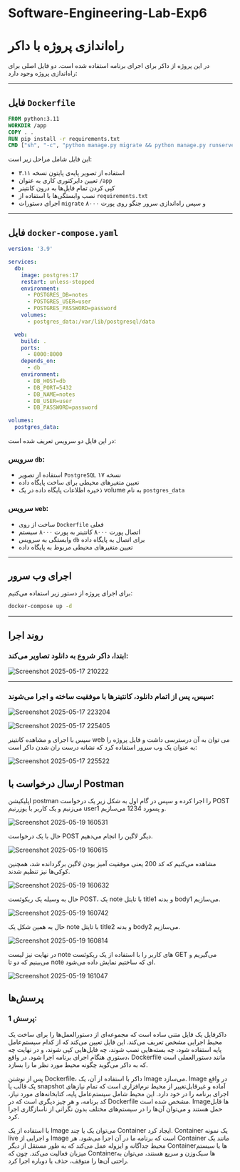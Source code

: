 # Software-Engineering-Lab-Exp6

# راه‌اندازی پروژه با داکر

در این پروژه از داکر برای اجرای برنامه استفاده شده است. دو فایل اصلی برای راه‌اندازی پروژه وجود دارد:

---

## فایل `Dockerfile`

```Dockerfile
FROM python:3.11
WORKDIR /app
COPY . .
RUN pip install -r requirements.txt
CMD ["sh", "-c", "python manage.py migrate && python manage.py runserver 0.0.0.0:8000"]
```

این فایل شامل مراحل زیر است:
- استفاده از تصویر پایه‌ی پایتون نسخه ۳.۱۱
- تعیین دایرکتوری کاری به عنوان `/app`
- کپی کردن تمام فایل‌ها به درون کانتینر
- نصب وابستگی‌ها با استفاده از `requirements.txt`
- اجرای دستورات `migrate` و سپس راه‌اندازی سرور جنگو روی پورت ۸۰۰۰

---

## فایل `docker-compose.yaml`

```yaml
version: '3.9'

services:
  db:
    image: postgres:17
    restart: unless-stopped
    environment:
      - POSTGRES_DB=notes
      - POSTGRES_USER=user
      - POSTGRES_PASSWORD=password
    volumes:
      - postgres_data:/var/lib/postgresql/data

  web:
    build: .
    ports:
      - 8000:8000
    depends_on:
      - db
    environment:
      - DB_HOST=db
      - DB_PORT=5432
      - DB_NAME=notes
      - DB_USER=user
      - DB_PASSWORD=password

volumes:
  postgres_data:
```

در این فایل دو سرویس تعریف شده است:

### سرویس `db`:
- استفاده از تصویر `PostgreSQL` نسخه ۱۷
- تعیین متغیرهای محیطی برای ساخت پایگاه داده
- ذخیره اطلاعات پایگاه داده در یک volume به نام `postgres_data`

### سرویس `web`:
- ساخت از روی `Dockerfile` فعلی
- اتصال پورت ۸۰۰۰ کانتینر به پورت ۸۰۰۰ سیستم
- وابستگی به سرویس `db` برای اتصال به پایگاه داده
- تعیین متغیرهای محیطی مربوط به پایگاه داده

---

## اجرای وب سرور

برای اجرای پروژه از دستور زیر استفاده می‌کنیم:

```bash
docker-compose up -d
```

---

## روند اجرا

### ابتدا، داکر شروع به دانلود تصاویر می‌کند:

![Screenshot 2025-05-17 210222](https://github.com/user-attachments/assets/95c9bd93-16f9-4c60-9c14-adebd7ae6aff)


---

### سپس، پس از اتمام دانلود، کانتینرها با موفقیت ساخته و اجرا می‌شوند:

![Screenshot 2025-05-17 223204](https://github.com/user-attachments/assets/4488e5ec-c9df-460c-ab8f-5075d8a6b42f)

![Screenshot 2025-05-17 225405](https://github.com/user-attachments/assets/5503e05a-e330-4567-956c-d739a67eca37)


سپس با اجرای و مشاهده کانتینر web می توان به آن درسترسی داشت و فایل پروژه را به عنوان یک وب سرور استفاده کرد که نشانه درست ران شدن داکر است:

![Screenshot 2025-05-17 225522](https://github.com/user-attachments/assets/225b4fd3-c9b5-47ff-83e4-d016540820a3)

## ارسال درخواست با Postman
اپلیکیشن postman را اجرا کرده و سپس در گام اول به شکل زیر یک درخواست POST می‌زنیم و یک کاربر با یوزرنیم user1 و پسورد 1234 می‌سازیم.

![Screenshot 2025-05-19 160531](https://github.com/user-attachments/assets/1563090d-7717-4245-b629-1c2fd7ba0cc4)

حال با یک درخواست POST دیگر لاگین را انجام می‌دهیم.

![Screenshot 2025-05-19 160615](https://github.com/user-attachments/assets/040e9933-e8c8-4527-bf10-cd03b83dc8b1)

مشاهده می‌کنیم که کد 200 یعنی موفقیت آمیز بودن لاگین برگردانده شد، همچنین کوکی‌ها نیز تنظیم شدند.

![Screenshot 2025-05-19 160632](https://github.com/user-attachments/assets/ed00af79-f4b4-45f1-b533-f463b5d3a87c)

حال به وسیله یک ریکوئست POST، یک note با تایتل title1 و بدنه body1 می‌سازیم.

![Screenshot 2025-05-19 160742](https://github.com/user-attachments/assets/2e9512a8-286d-4142-ab30-125ef5533699)

حال به همین شکل یک note با تایتل title2 و بدنه body2 می‌سازیم.

![Screenshot 2025-05-19 160814](https://github.com/user-attachments/assets/ff4bb5d7-6feb-4824-81e6-7d3c9e248c83)

در نهایت نیز لیست note های کاربر را با استفاده از یک ریکوئست GET می‌گیریم و می‌بینیم که دو تا note ای که ساختیم نمایش داده می‌شود.

![Screenshot 2025-05-19 161047](https://github.com/user-attachments/assets/f409528c-f4c4-4410-88d7-97e4401e63d5)

## پرسش‌ها

### پرسش 1:
داکرفایل یک فایل متنی ساده است که مجموعه‌ای از دستورالعمل‌ها را برای ساخت یک محیط اجرایی مشخص تعریف می‌کند. این فایل تعیین می‌کند که از کدام سیستم‌عامل پایه استفاده شود، چه بسته‌هایی نصب شوند، چه فایل‌هایی کپی شوند، و در نهایت چه دستوری هنگام اجرای برنامه اجرا شود. در واقع، Dockerfile مانند دستورالعملی است که به داکر می‌گوید چگونه محیط مورد نظر ما را بسازد.

پس از نوشتن Dockerfile، داکر با استفاده از آن، یک Image می‌سازد. Image در واقع یک قالب یا snapshot آماده و غیرقابل‌تغییر از محیط نرم‌افزاری است که تمام نیازهای اجرای برنامه را در خود دارد. این محیط شامل سیستم‌عامل پایه، کتابخانه‌های مورد نیاز، کد برنامه، و هر چیز دیگری است که در Dockerfile مشخص شده است. Image‌ها قابل حمل هستند و می‌توان آن‌ها را در سیستم‌های مختلف بدون نگرانی از ناسازگاری اجرا کرد.

با استفاده از یک Image می‌توان یک یا چند Container ایجاد کرد. Container‌ یک نمونه live و اجرایی از Image است که برنامه ما در آن اجرا می‌شود. هر Container مانند یک محیط جداگانه و ایزوله عمل می‌کند که به طور مستقل از دیگر Containerها یا سیستم میزبان فعالیت می‌کند. چون که Containerها سبک‌وزن و سریع هستند، می‌توان به راحتی آن‌ها را متوقف، حذف یا دوباره اجرا کرد.
